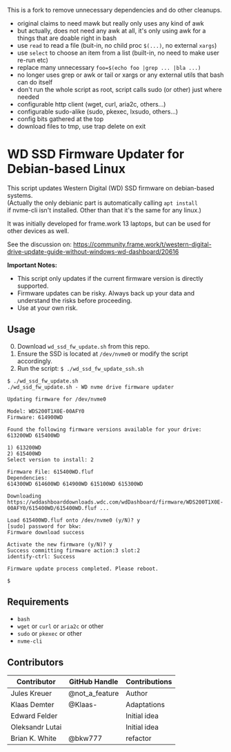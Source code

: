 This is a fork to remove unnecessary dependencies and do other cleanups.  
- original claims to need mawk but really only uses any kind of awk
- but actually, does not need any awk at all, it's only using awk for a things that are doable right in bash
- use `read` to read a file (buit-in, no child proc `$(...)`, no external `xargs`)
- use `select` to choose an item from a list (built-in, no need to make user re-run etc)
- replace many unnecessary `foo=$(echo foo |grep ... |bla ...)`
- no longer uses grep or awk or tail or xargs or any external utils that bash can do itself
- don't run the whole script as root, script calls sudo (or other) just where needed
- configurable http client (wget, curl, aria2c, others...)
- configurable sudo-alike (sudo, pkexec, lxsudo, others...)
- config bits gathered at the top
- download files to tmp, use trap delete on exit

# WD SSD Firmware Updater for Debian-based Linux

This script updates Western Digital (WD) SSD firmware on debian-based systems.  
(Actually the only debianic part is automatically calling `apt install`  
if nvme-cli isn't installed. Other than that it's the same for any linux.)

It was initially developed for frame.work 13 laptops, but can be used for other devices as well.

See the discussion on: https://community.frame.work/t/western-digital-drive-update-guide-without-windows-wd-dashboard/20616

**Important Notes:**
- This script only updates if the current firmware version is directly supported.
- Firmware updates can be risky. Always back up your data and understand the risks before proceeding.
- Use at your own risk.

## Usage

0. Download `wd_ssd_fw_update.sh` from this repo.
1. Ensure the SSD is located at `/dev/nvme0` or modify the script accordingly.
3. Run the script: `$ ./wd_ssd_fw_update_ssh.sh`

```
$ ./wd_ssd_fw_update.sh
./wd_ssd_fw_update.sh - WD nvme drive firmware updater

Updating firmware for /dev/nvme0

Model: WDS200T1X0E-00AFY0
Firmware: 614900WD

Found the following firmware versions available for your drive:
613200WD 615400WD

1) 613200WD
2) 615400WD
Select version to install: 2

Firmware File: 615400WD.fluf
Dependencies:
614300WD 614600WD 614900WD 615100WD 615300WD

Downloading https://wddashboarddownloads.wdc.com/wdDashboard/firmware/WDS200T1X0E-00AFY0/615400WD/615400WD.fluf ...

Load 615400WD.fluf onto /dev/nvme0 (y/N)? y
[sudo] password for bkw: 
Firmware download success

Activate the new firmware (y/N)? y
Success committing firmware action:3 slot:2
identify-ctrl: Success

Firmware update process completed. Please reboot.

$ 
```

## Requirements

- `bash`
- `wget` or `curl` or `aria2c` or other
- `sudo` or `pkexec` or other
- `nvme-cli`

## Contributors

| Contributor        | GitHub Handle   | Contributions   |
| ------------------ | --------------- | --------------- |
| Jules Kreuer       | @not_a_feature  | Author          |
| Klaas Demter       | @Klaas-         | Adaptations     |
| Edward Felder      |                 | Initial idea    |
| Oleksandr Lutai    |                 | Initial idea    |
| Brian K. White     | @bkw777         | refactor        |
